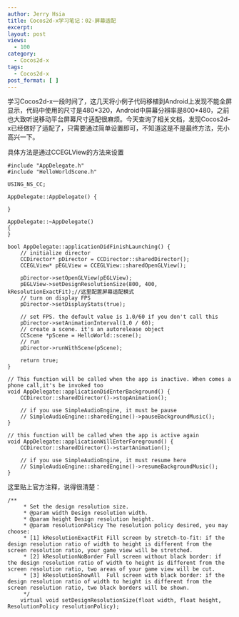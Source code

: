 ```yaml
---
author: Jerry Hsia
title: Cocos2d-x学习笔记：02-屏幕适配
excerpt:
layout: post
views:
  - 100
category:
  - Cocos2d-x
tags:
  - Cocos2d-x
post_format: [ ]
---
```

学习Cocos2d-x一段时间了，这几天将小例子代码移植到Android上发现不能全屏显示，代码中使用的尺寸是480\*320，Android中屏幕分辨率是800\*480，之前也大致听说移动平台屏幕尺寸适配很麻烦。今天查询了相关文档，发现Cocos2d-x已经做好了适配了，只需要通过简单设置即可，不知道这是不是最终方法，先小高兴一下。

具体方法是通过CCEGLView的方法来设置

    #include "AppDelegate.h"
    #include "HelloWorldScene.h"
    
    USING_NS_CC;
    
    AppDelegate::AppDelegate() {
    
    }
    
    AppDelegate::~AppDelegate() 
    {
    }
    
    bool AppDelegate::applicationDidFinishLaunching() {
        // initialize director
        CCDirector* pDirector = CCDirector::sharedDirector();
        CCEGLView* pEGLView = CCEGLView::sharedOpenGLView();
    
        pDirector->setOpenGLView(pEGLView);
        pEGLView->setDesignResolutionSize(800, 400, kResolutionExactFit);//这里配置屏幕适配模式
        // turn on display FPS
        pDirector->setDisplayStats(true);
    
        // set FPS. the default value is 1.0/60 if you don't call this
        pDirector->setAnimationInterval(1.0 / 60);
        // create a scene. it's an autorelease object
        CCScene *pScene = HelloWorld::scene();
        // run
        pDirector->runWithScene(pScene);
    
        return true;
    }
    
    // This function will be called when the app is inactive. When comes a phone call,it's be invoked too
    void AppDelegate::applicationDidEnterBackground() {
        CCDirector::sharedDirector()->stopAnimation();
    
        // if you use SimpleAudioEngine, it must be pause
        // SimpleAudioEngine::sharedEngine()->pauseBackgroundMusic();
    }
    
    // this function will be called when the app is active again
    void AppDelegate::applicationWillEnterForeground() {
        CCDirector::sharedDirector()->startAnimation();
    
        // if you use SimpleAudioEngine, it must resume here
        // SimpleAudioEngine::sharedEngine()->resumeBackgroundMusic();
    }

这里贴上官方注释，说得很清楚：

    /**
         * Set the design resolution size.
         * @param width Design resolution width.
         * @param height Design resolution height.
         * @param resolutionPolicy The resolution policy desired, you may choose:
         * [1] kResolutionExactFit Fill screen by stretch-to-fit: if the design resolution ratio of width to height is different from the screen resolution ratio, your game view will be stretched.
         * [2] kResolutionNoBorder Full screen without black border: if the design resolution ratio of width to height is different from the screen resolution ratio, two areas of your game view will be cut.
         * [3] kResolutionShowAll  Full screen with black border: if the design resolution ratio of width to height is different from the screen resolution ratio, two black borders will be shown.
         */
        virtual void setDesignResolutionSize(float width, float height, ResolutionPolicy resolutionPolicy);

 